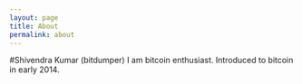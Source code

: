 ```yaml
---
layout: page
title: About
permalink: about
---
```


#Shivendra Kumar (bitdumper)
I am bitcoin enthusiast. Introduced to bitcoin in early 2014.